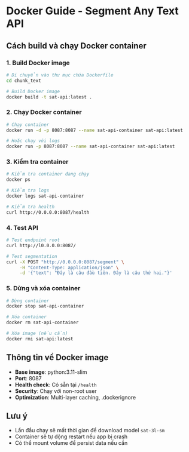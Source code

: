 # Docker Guide - Segment Any Text API

## Cách build và chạy Docker container

### 1. Build Docker image
```bash
# Di chuyển vào thư mục chứa Dockerfile
cd chunk_text

# Build Docker image
docker build -t sat-api:latest .
```

### 2. Chạy Docker container
```bash
# Chạy container
docker run -d -p 8087:8087 --name sat-api-container sat-api:latest

# Hoặc chạy với logs
docker run -p 8087:8087 --name sat-api-container sat-api:latest
```

### 3. Kiểm tra container
```bash
# Kiểm tra container đang chạy
docker ps

# Kiểm tra logs
docker logs sat-api-container

# Kiểm tra health
curl http://0.0.0.0:8087/health
```

### 4. Test API
```bash
# Test endpoint root
curl http://l0.0.0.0:8087/

# Test segmentation
curl -X POST "http://0.0.0.0:8087/segment" \
     -H "Content-Type: application/json" \
     -d '{"text": "Đây là câu đầu tiên. Đây là câu thứ hai."}'
```

### 5. Dừng và xóa container
```bash
# Dừng container
docker stop sat-api-container

# Xóa container
docker rm sat-api-container

# Xóa image (nếu cần)
docker rmi sat-api:latest
```

## Thông tin về Docker image
- **Base image**: python:3.11-slim
- **Port**: 8087
- **Health check**: Có sẵn tại `/health`
- **Security**: Chạy với non-root user
- **Optimization**: Multi-layer caching, .dockerignore

## Lưu ý
- Lần đầu chạy sẽ mất thời gian để download model `sat-3l-sm`
- Container sẽ tự động restart nếu app bị crash
- Có thể mount volume để persist data nếu cần 